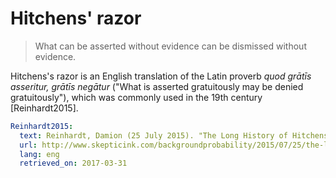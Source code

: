 # Hitchens' razor

> What can be asserted without evidence can be dismissed without evidence.

Hitchens's razor is an English translation of the Latin proverb _quod grātīs asseritur, grātīs negātur_ ("What is asserted gratuitously may be denied gratuitously"), which was commonly used in the 19th century [Reinhardt2015].

~~~yaml references
Reinhardt2015:
  text: Reinhardt, Damion (25 July 2015). "The Long History of Hitchens' Razor". Skeptic Ink.
  url: http://www.skepticink.com/backgroundprobability/2015/07/25/the-long-history-of-hitchens-razor
  lang: eng
  retrieved_on: 2017-03-31
~~~

